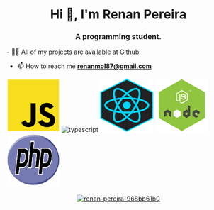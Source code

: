 <h1 align="center">Hi 👋, I'm Renan Pereira</h1>
<h3 align="center">A programming student.</h3>
- 👨‍💻 All of my projects are available at <a href="https://github.com/r3nanp"> Github</a>

- 📫 How to reach me **renanmol87@gmail.com**

<p align="left">
<img src="javascript.png" alt="javascript" width="120" height="120"/> <img src="typescript.jpg" alt="typescript" width="120" height="120"/>
<img src="react.jpg" alt="react" width="120" height="120"/>
<img src="node.png" alt="node" width="120" height="120" />
<img src="php.png" alt="php" width="120" height="120"/>
</p><p align="center">
<a href="https://linkedin.com/in/renan-pereira-968bb61b0" target="blank"><img align="center" src="https://cdn.jsdelivr.net/npm/simple-icons@3.0.1/icons/linkedin.svg" alt="renan-pereira-968bb61b0" height="20" width="20" /></a>
</p>
